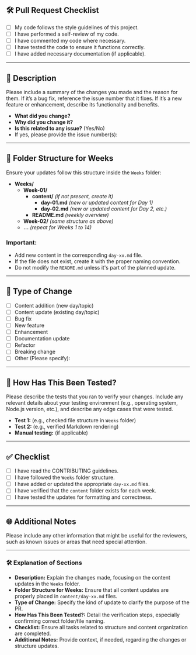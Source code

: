 
## 🛠️ Pull Request Checklist

- [ ] My code follows the style guidelines of this project.
- [ ] I have performed a self-review of my code.
- [ ] I have commented my code where necessary.
- [ ] I have tested the code to ensure it functions correctly.
- [ ] I have added necessary documentation (if applicable).

---

## 📝 Description

Please include a summary of the changes you made and the reason for them. If it’s a bug fix, reference the issue number that it fixes. If it’s a new feature or enhancement, describe its functionality and benefits.

- **What did you change?**
- **Why did you change it?**
- **Is this related to any issue?** (Yes/No)
- If yes, please provide the issue number(s):

---

## 📂 Folder Structure for Weeks

Ensure your updates follow this structure inside the `Weeks` folder:

- **Weeks/**
  - **Week-01/**
    - **content/** *(if not present, create it)*
      - **day-01.md** *(new or updated content for Day 1)*
      - **day-02.md** *(new or updated content for Day 2, etc.)*
    - **README.md** *(weekly overview)*
  - **Week-02/** *(same structure as above)*
  - **...** *(repeat for Weeks 1 to 14)*

### **Important:**
- Add new content in the corresponding `day-xx.md` file.
- If the file does not exist, create it with the proper naming convention.
- Do not modify the `README.md` unless it's part of the planned update.

---

## 🚀 Type of Change

- [ ] Content addition (new day/topic)
- [ ] Content update (existing day/topic)
- [ ] Bug fix
- [ ] New feature
- [ ] Enhancement
- [ ] Documentation update
- [ ] Refactor
- [ ] Breaking change
- [ ] Other (Please specify):

---

## 🧪 How Has This Been Tested?

Please describe the tests that you ran to verify your changes. Include any relevant details about your testing environment (e.g., operating system, Node.js version, etc.), and describe any edge cases that were tested.

- **Test 1:** (e.g., checked file structure in `Weeks` folder)
- **Test 2:** (e.g., verified Markdown rendering)
- **Manual testing:** (if applicable)

---

## ✅ Checklist

- [ ] I have read the CONTRIBUTING guidelines.
- [ ] I have followed the `Weeks` folder structure.
- [ ] I have added or updated the appropriate `day-xx.md` files.
- [ ] I have verified that the `content` folder exists for each week.
- [ ] I have tested the updates for formatting and correctness.

---

## 🌐 Additional Notes

Please include any other information that might be useful for the reviewers, such as known issues or areas that need special attention.

---

### 🛠️ Explanation of Sections

- **Description:** Explain the changes made, focusing on the content updates in the `Weeks` folder.
- **Folder Structure for Weeks:** Ensure that all content updates are properly placed in `content/day-xx.md` files.
- **Type of Change:** Specify the kind of update to clarify the purpose of the PR.
- **How Has This Been Tested?:** Detail the verification steps, especially confirming correct folder/file naming.
- **Checklist:** Ensure all tasks related to structure and content organization are completed.
- **Additional Notes:** Provide context, if needed, regarding the changes or structure updates.
```

